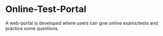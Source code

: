 # Online-Test-Portal
A web-portal is developed where users can give online exams/tests and practice some questions.

